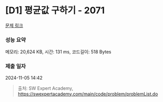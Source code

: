 # [D1] 평균값 구하기 - 2071 

[문제 링크](https://swexpertacademy.com/main/code/problem/problemDetail.do?contestProbId=AV5QRnJqA5cDFAUq) 

### 성능 요약

메모리: 20,624 KB, 시간: 131 ms, 코드길이: 518 Bytes

### 제출 일자

2024-11-05 14:42



> 출처: SW Expert Academy, https://swexpertacademy.com/main/code/problem/problemList.do